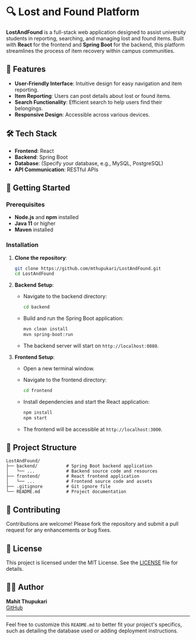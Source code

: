 # 🔍 Lost and Found Platform

**LostAndFound** is a full-stack web application designed to assist university students in reporting, searching, and managing lost and found items. Built with **React** for the frontend and **Spring Boot** for the backend, this platform streamlines the process of item recovery within campus communities.

## 🌟 Features

- **User-Friendly Interface**: Intuitive design for easy navigation and item reporting.
- **Item Reporting**: Users can post details about lost or found items.
- **Search Functionality**: Efficient search to help users find their belongings.
- **Responsive Design**: Accessible across various devices.

## 🛠 Tech Stack

- **Frontend**: React
- **Backend**: Spring Boot
- **Database**: (Specify your database, e.g., MySQL, PostgreSQL)
- **API Communication**: RESTful APIs

## 🚀 Getting Started

### Prerequisites

- **Node.js** and **npm** installed
- **Java 11** or higher
- **Maven** installed

### Installation

1. **Clone the repository**:

   ```bash
   git clone https://github.com/mthupukari/LostAndFound.git
   cd LostAndFound
   ```

2. **Backend Setup**:

   - Navigate to the backend directory:

     ```bash
     cd backend
     ```

   - Build and run the Spring Boot application:

     ```bash
     mvn clean install
     mvn spring-boot:run
     ```

   - The backend server will start on `http://localhost:8080`.

3. **Frontend Setup**:

   - Open a new terminal window.
   - Navigate to the frontend directory:

     ```bash
     cd frontend
     ```

   - Install dependencies and start the React application:

     ```bash
     npm install
     npm start
     ```

   - The frontend will be accessible at `http://localhost:3000`.

## 📁 Project Structure

```
LostAndFound/
├── backend/           # Spring Boot backend application
│   └── ...            # Backend source code and resources
├── frontend/          # React frontend application
│   └── ...            # Frontend source code and assets
├── .gitignore         # Git ignore file
└── README.md          # Project documentation
```

## 🤝 Contributing

Contributions are welcome! Please fork the repository and submit a pull request for any enhancements or bug fixes.

## 📄 License

This project is licensed under the MIT License. See the [LICENSE](LICENSE) file for details.

## 👨‍💻 Author

**Mahit Thupukari**  
[GitHub](https://github.com/mthupukari)

---

Feel free to customize this `README.md` to better fit your project's specifics, such as detailing the database used or adding deployment instructions.
